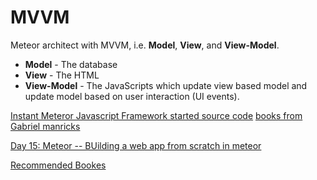# MVVM
Meteor architect with MVVM, i.e. **Model**, **View**, and **View-Model**.
* **Model** - The database
* **View** - The HTML
* **View-Model** - The JavaScripts which update view based model and update model based on user interaction (UI events).


[Instant Meteror Javascript Framework started source code](http://www.packtpub.com/code_download/12068 )
[books from Gabriel manricks](http://www.amazon.com/Gabriel-Manricks/e/B00J2Z815U/ref=ntt_athr_dp_pel_pop_1)

[Day 15: Meteor -- BUilding a web app from scratch in meteor](https://www.openshift.com/blogs/day-15-meteor-building-a-web-app-from-scratch-in-meteor)


[Recommended Bookes](http://blog.mediumequalsmessage.com/book-of-the-day-secrets-of-the-javascript-ninja)
